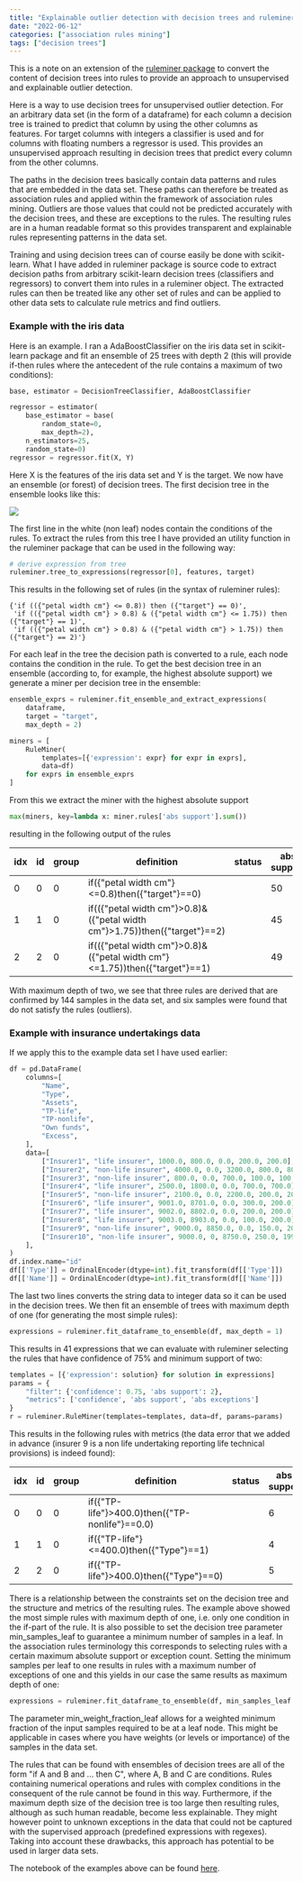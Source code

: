 ```yaml
---
title: "Explainable outlier detection with decision trees and ruleminer"
date: "2022-06-12"
categories: ["association rules mining"]
tags: ["decision trees"]
---
```


This is a note on an extension of the [ruleminer package](https://github.com/DeNederlandscheBank/ruleminer/tree/main) to convert the content of decision trees into rules to provide an approach to unsupervised and explainable outlier detection.

Here is a way to use decision trees for unsupervised outlier detection. For an arbitrary data set (in the form of a dataframe) for each column a decision tree is trained to predict that column by using the other columns as features. For target columns with integers a classifier is used and for columns with floating numbers a regressor is used. This provides an unsupervised approach resulting in decision trees that predict every column from the other columns.

The paths in the decision trees basically contain data patterns and rules that are embedded in the data set. These paths can therefore be treated as association rules and applied within the framework of association rules mining. Outliers are those values that could not be predicted accurately with the decision trees, and these are exceptions to the rules. The resulting rules are in a human readable format so this provides transparent and explainable rules representing patterns in the data set.

Training and using decision trees can of course easily be done with scikit-learn. What I have added in ruleminer package is source code to extract decision paths from arbitrary scikit-learn decision trees (classifiers and regressors) to convert them into rules in a ruleminer object. The extracted rules can then be treated like any other set of rules and can be applied to other data sets to calculate rule metrics and find outliers.

### Example with the iris data

Here is an example. I ran a AdaBoostClassifier on the iris data set in scikit-learn package and fit an ensemble of 25 trees with depth 2 (this will provide if-then rules where the antecedent of the rule contains a maximum of two conditions):

```python
base, estimator = DecisionTreeClassifier, AdaBoostClassifier

regressor = estimator(
    base_estimator = base(
        random_state=0, 
        max_depth=2),
    n_estimators=25,
    random_state=0)
regressor = regressor.fit(X, Y)
```

Here X is the features of the iris data set and Y is the target. We now have an ensemble (or forest) of decision trees. The first decision tree in the ensemble looks like this:

![](images/index.png)

The first line in the white (non leaf) nodes contain the conditions of the rules. To extract the rules from this tree I have provided an utility function in the ruleminer package that can be used in the following way:

```python
# derive expression from tree
ruleminer.tree_to_expressions(regressor[0], features, target)
```

This results in the following set of rules (in the syntax of ruleminer rules):

```
{'if (({"petal width cm"} <= 0.8)) then ({"target"} == 0)',
 'if (({"petal width cm"} > 0.8) & ({"petal width cm"} <= 1.75)) then ({"target"} == 1)',
 'if (({"petal width cm"} > 0.8) & ({"petal width cm"} > 1.75)) then ({"target"} == 2)'}
```

For each leaf in the tree the decision path is converted to a rule, each node contains the condition in the rule. To get the best decision tree in an ensemble (according to, for example, the highest absolute support) we generate a miner per decision tree in the ensemble:

```python
ensemble_exprs = ruleminer.fit_ensemble_and_extract_expressions(
    dataframe,
    target = "target", 
    max_depth = 2)

miners = [
    RuleMiner(
        templates=[{'expression': expr} for expr in exprs], 
        data=df) 
    for exprs in ensemble_exprs
]
```

From this we extract the miner with the highest absolute support

```python
max(miners, key=lambda x: miner.rules['abs support'].sum())
```

resulting in the following output of the rules

| idx | id | group | definition | status | abs support | abs exceptions | confidence | encodings |
| --- | --- | --- | --- | --- | --- | --- | --- | --- |
| 0 | 0 | 0 | if({"petal width cm"}<=0.8)then({"target"}==0) |  | 50 | 0 | 1.000000 | {} |
| 1 | 1 | 0 | if(({"petal width cm"}>0.8)&({"petal width cm"}>1.75))then({"target"}==2) |  | 45 | 1 | 0.978261 | {} |
| 2 | 2 | 0 | if(({"petal width cm"}>0.8)&({"petal width cm"}<=1.75))then({"target"}==1) |  | 49 | 5 | 0.907407 | {} |

With maximum depth of two, we see that three rules are derived that are confirmed by 144 samples in the data set, and six samples were found that do not satisfy the rules (outliers).

### Example with insurance undertakings data

If we apply this to the example data set I have used earlier:

```python
df = pd.DataFrame(
    columns=[
        "Name",
        "Type",
        "Assets",
        "TP-life",
        "TP-nonlife",
        "Own funds",
        "Excess",
    ],
    data=[
        ["Insurer1", "life insurer", 1000.0, 800.0, 0.0, 200.0, 200.0],
        ["Insurer2", "non-life insurer", 4000.0, 0.0, 3200.0, 800.0, 800.0],
        ["Insurer3", "non-life insurer", 800.0, 0.0, 700.0, 100.0, 100.0],
        ["Insurer4", "life insurer", 2500.0, 1800.0, 0.0, 700.0, 700.0],
        ["Insurer5", "non-life insurer", 2100.0, 0.0, 2200.0, 200.0, 200.0],
        ["Insurer6", "life insurer", 9001.0, 8701.0, 0.0, 300.0, 200.0],
        ["Insurer7", "life insurer", 9002.0, 8802.0, 0.0, 200.0, 200.0],
        ["Insurer8", "life insurer", 9003.0, 8903.0, 0.0, 100.0, 200.0],
        ["Insurer9", "non-life insurer", 9000.0, 8850.0, 0.0, 150.0, 200.0],
        ["Insurer10", "non-life insurer", 9000.0, 0, 8750.0, 250.0, 199.99],
    ],
)
df.index.name="id"
df[['Type']] = OrdinalEncoder(dtype=int).fit_transform(df[['Type']])
df[['Name']] = OrdinalEncoder(dtype=int).fit_transform(df[['Name']])
```

The last two lines converts the string data to integer data so it can be used in the decision trees. We then fit an ensemble of trees with maximum depth of one (for generating the most simple rules):

```python
expressions = ruleminer.fit_dataframe_to_ensemble(df, max_depth = 1)
```

This results in 41 expressions that we can evaluate with ruleminer selecting the rules that have confidence of 75% and minimum support of two:

```python
templates = [{'expression': solution} for solution in expressions]
params = {
    "filter": {'confidence': 0.75, 'abs support': 2},
    "metrics": ['confidence', 'abs support', 'abs exceptions']
}
r = ruleminer.RuleMiner(templates=templates, data=df, params=params)
```

This results in the following rules with metrics (the data error that we added in advance (insurer 9 is a non life undertaking reporting life technical provisions) is indeed found):

| idx | id | group | definition | status | abs suppor | abs exceptions | confidence | encodings |
| --- | --- | --- | --- | --- | --- | --- | --- | --- |
| 0 | 0 | 0 | if({"TP-life"}>400.0)then({"TP-nonlife"}==0.0) |  | 6 | 0 | 1.000000 | {} |
| 1 | 1 | 0 | if({"TP-life"}<=400.0)then({"Type"}==1) |  | 4 | 0 | 1.000000 | {} |
| 2 | 2 | 0 | if({"TP-life"}>400.0)then({"Type"}==0) |  | 5 | 1 | 0.833333 | {} |

There is a relationship between the constraints set on the decision tree and the structure and metrics of the resulting rules. The example above showed the most simple rules with maximum depth of one, i.e. only one condition in the if-part of the rule. It is also possible to set the decision tree parameter min\_samples\_leaf to guarantee a minimum number of samples in a leaf. In the association rules terminology this corresponds to selecting rules with a certain maximum absolute support or exception count. Setting the minimum samples per leaf to one results in rules with a maximum number of exceptions of one and this yields in our case the same results as maximum depth of one:

```python
expressions = ruleminer.fit_dataframe_to_ensemble(df, min_samples_leaf = 1)
```

The parameter min\_weight\_fraction\_leaf allows for a weighted minimum fraction of the input samples required to be at a leaf node. This might be applicable in cases where you have weights (or levels or importance) of the samples in the data set.

The rules that can be found with ensembles of decision trees are all of the form "if A and B and ... then C", where A, B and C are conditions. Rules containing numerical operations and rules with complex conditions in the consequent of the rule cannot be found in this way. Furthermore, if the maximum depth size of the decision tree is too large then resulting rules, although as such human readable, become less explainable. They might however point to unknown exceptions in the data that could not be captured with the supervised approach (predefined expressions with regexes). Taking into account these drawbacks, this approach has potential to be used in larger data sets.

The notebook of the examples above can be found [here](https://github.com/DeNederlandscheBank/ruleminer/blob/main/notebooks/Generating%20rules%20with%20decision%20trees.ipynb).

